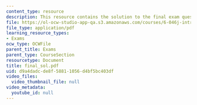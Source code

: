 ```yaml
---
content_type: resource
description: This resource contains the solution to the final exam questions.
file: https://ol-ocw-studio-app-qa.s3.amazonaws.com/courses/6-046j-introduction-to-algorithms-sma-5503-fall-2005/d9a4dadcde8f58811056d4bf5bc403df_final_sol.pdf
file_type: application/pdf
learning_resource_types:
- Exams
ocw_type: OCWFile
parent_title: Exams
parent_type: CourseSection
resourcetype: Document
title: final_sol.pdf
uid: d9a4dadc-de8f-5881-1056-d4bf5bc403df
video_files:
  video_thumbnail_file: null
video_metadata:
  youtube_id: null
---
```

